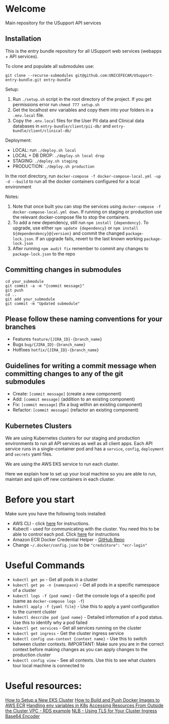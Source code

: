 # Welcome

Main repository for the USupport API services

## Installation

This is the entry bundle repository for all USupport web services (webapps + API services).

To clone and populate all submodules use:

```
git clone --recurse-submodules git@github.com:UNICEFECAR/USupport-entry-bundle.git entry-bundle
```

Setup:
1. Run `./setup.sh` script in the root directory of the project. If you get permissions error run `chmod 777 setup.sh`
2. Get the localhost env variables and copy them into your folders in a `.env.local` file.
3. Copy the `.env.local` files for the User PII data and Clinical data databases in `entry-bundle/client/pii-db/` and `entry-bundle/client/clinical-db/`

Deployment: 
- LOCAL: run `./deploy.sh local`
- LOCAL + DB DROP: `./deploy.sh local drop`
- STAGING: `./deploy.sh staging`
- PRODUCTION: `./deploy.sh production`

In the root directory, run `docker-compose -f docker-compose-local.yml -up -d --build` to run all the docker containers configured for a local environment

Notes:

1. Note that once built you can stop the services using `docker-compose -f docker-compose-local.yml down`. If running on staging or production use the relevant docker-compose file to stop the containers. 
2. To add a new dependency, still run `npm install {dependency}`. To upgrade, use either `npm update {dependency}` or `npm install ${dependendency}@{version}` and commit the changed `package-lock.json`. If an upgrade fails, revert to the last known working `package-lock.json`
3. After running `npm audit fix` remember to commit any changes to `package-lock.json` to the repo

## Committing changes in submodules

```
cd your_submodule
git commit -a -m "{commit message}"
git push
cd ..
git add your_submodule
git commit -m "Updated submodule"
```

## Please follow these naming conventions for your branches
- Features `feature/{JIRA_ID}-{branch_name}`
- Bugs `bug/{JIRA_ID}-{branch_name}`
- Hotfixes `hotfix/{JIRA_ID}-{branch_name}`

## Guidelines for writing a commit message when committing changes to any of the git submodules 

- Create: `[commit message]` (create a new component)
- Add: `[commit message]` (addition to an existing component)
- Fix: `[commit message]` (fix a bug within an existing component)
- Refactor: `[commit message]` (refactor an existing component)

## Kubernetes Clusters

We are using Kubernetes clusters for our staging and production environments to run all API services as well as all client apps. Each API service runs in a single-container pod and has a `service`, `config`, `deployment` and `secrets` yaml files. 

We are using the AWS EKS service to run each cluster. 

Here we explain how to set up your local machine so you are able to run, maintain and spin off new containers in each cluster. 

# Before you start
Make sure you have the following tools installed: 
- AWS CLI - click [here](https://docs.aws.amazon.com/cli/latest/userguide/getting-started-install.html) for instructions. 
- Kubectl - used for communicating with the cluster. You need this to be able to control each pod. Click [here](https://docs.aws.amazon.com/eks/latest/userguide/install-kubectl.html) for instructions
- Amazon ECR Docker Credential Helper - [GitHub Repo](https://github.com/awslabs/amazon-ecr-credential-helper)
- Change `~/.docker/config.json` to be `"credsStore": "ecr-login"`

# Useful Commands
- `kubectl get po` - Get all pods in a cluster
- `kubectl get po -n {namespace}` - Get all pods in a specific namespace of a cluster
- `kubectl logs -f {pod name}` - Get the console logs of a specific pod (same as `docker-compose logs -f`)
- `kubectl apply -f {yaml file}` - Use this to apply a yaml configuration to the current cluster
- `kubectl describe pod {pod name}` - Detailed information of a pod status. Use this to identify why a pod failed
- `kubectl get services` - Get all services running on the cluster
- `kubectl get ingress` - Get the cluster ingress service
- `kubectl config use-context {context name}` - Use this to switch between cluster contexts. IMPORTANT: Make sure you are in the correct context before making changes as you can apply changes to the production cluster
- `kubectl config view` - See all contexts. Use this to see what clusters tour local machine is connected to


# Useful resources: 
[How to Setup a New EKS Cluster](https://logz.io/blog/amazon-eks-cluster/)
[How to Build and Push Docker Images to AWS ECR](https://www.freecodecamp.org/news/build-and-push-docker-images-to-aws-ecr/)
[Handling env variables in K8s](https://humanitec.com/blog/handling-environment-variables-with-kubernetes)
[Accessing Resources From Outside the Cluster VPC - RDS example](https://dev.to/bensooraj/accessing-amazon-rds-from-aws-eks-2pc3)
[NLB - Using TLS for Your Cluster Ingress](https://aws.amazon.com/blogs/opensource/network-load-balancer-nginx-ingress-controller-eks/)
[Base64 Encoder](https://www.base64encode.org)
